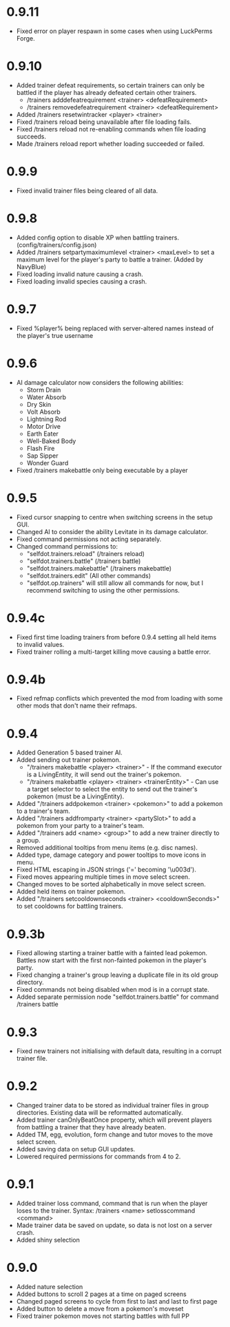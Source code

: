 # 0.9.11
- Fixed error on player respawn in some cases when using LuckPerms Forge.

# 0.9.10
- Added trainer defeat requirements, so certain trainers can only be battled if the player has already defeated certain other trainers.
  - /trainers adddefeatrequirement \<trainer\> \<defeatRequirement\>
  - /trainers removedefeatrequirement \<trainer\> \<defeatRequirement\>
- Added /trainers resetwintracker \<player\> \<trainer\>
- Fixed /trainers reload being unavailable after file loading fails.
- Fixed /trainers reload not re-enabling commands when file loading succeeds.
- Made /trainers reload report whether loading succeeded or failed.

# 0.9.9
- Fixed invalid trainer files being cleared of all data.

# 0.9.8
- Added config option to disable XP when battling trainers. (config/trainers/config.json)
- Added /trainers setpartymaximumlevel \<trainer\> \<maxLevel\> to set a maximum level for the player's party to battle a trainer. (Added by NavyBlue)
- Fixed loading invalid nature causing a crash.
- Fixed loading invalid species causing a crash.

# 0.9.7
- Fixed %player% being replaced with server-altered names instead of the player's true username

# 0.9.6
- AI damage calculator now considers the following abilities:
  - Storm Drain
  - Water Absorb
  - Dry Skin
  - Volt Absorb
  - Lightning Rod
  - Motor Drive
  - Earth Eater
  - Well-Baked Body
  - Flash Fire
  - Sap Sipper
  - Wonder Guard
- Fixed /trainers makebattle only being executable by a player

# 0.9.5
- Fixed cursor snapping to centre when switching screens in the setup GUI.
- Changed AI to consider the ability Levitate in its damage calculator.
- Fixed command permissions not acting separately.
- Changed command permissions to:
  - "selfdot.trainers.reload" (/trainers reload)
  - "selfdot.trainers.battle" (/trainers battle)
  - "selfdot.trainers.makebattle" (/trainers makebattle)
  - "selfdot.trainers.edit" (All other commands)
  - "selfdot.op.trainers" will still allow all commands for now, but I recommend switching to using the other permissions.

# 0.9.4c
- Fixed first time loading trainers from before 0.9.4 setting all held items to invalid values.
- Fixed trainer rolling a multi-target killing move causing a battle error.

# 0.9.4b
- Fixed refmap conflicts which prevented the mod from loading with some other mods that don't name their refmaps.

# 0.9.4
- Added Generation 5 based trainer AI.
- Added sending out trainer pokemon.
  - "/trainers makebattle \<player\> \<trainer\>" - If the command executor is a LivingEntity, it will send out the trainer's pokemon.
  - "/trainers makebattle \<player\> \<trainer\> \<trainerEntity\>" - Can use a target selector to select the entity to send out the trainer's pokemon (must be a LivingEntity).
- Added "/trainers addpokemon \<trainer\> \<pokemon\>" to add a pokemon to a trainer's team.
- Added "/trainers addfromparty \<trainer\> \<partySlot\>" to add a pokemon from your party to a trainer's team.
- Added "/trainers add \<name\> \<group\>" to add a new trainer directly to a group.
- Removed additional tooltips from menu items (e.g. disc names).
- Added type, damage category and power tooltips to move icons in menu.
- Fixed HTML escaping in JSON strings ('=' becoming '\\u003d').
- Fixed moves appearing multiple times in move select screen.
- Changed moves to be sorted alphabetically in move select screen.
- Added held items on trainer pokemon.
- Added "/trainers setcooldownseconds \<trainer\> \<cooldownSeconds\>" to set cooldowns for battling trainers.

# 0.9.3b
- Fixed allowing starting a trainer battle with a fainted lead pokemon. Battles now start with the first non-fainted pokemon in the player's party.
- Fixed changing a trainer's group leaving a duplicate file in its old group directory.
- Fixed commands not being disabled when mod is in a corrupt state.
- Added separate permission node "selfdot.trainers.battle" for command /trainers battle

# 0.9.3
- Fixed new trainers not initialising with default data, resulting in a corrupt trainer file.

# 0.9.2
- Changed trainer data to be stored as individual trainer files in group directories. Existing data will be reformatted automatically.
- Added trainer canOnlyBeatOnce property, which will prevent players from battling a trainer that they have already beaten.
- Added TM, egg, evolution, form change and tutor moves to the move select screen.
- Added saving data on setup GUI updates.
- Lowered required permissions for commands from 4 to 2.

# 0.9.1
- Added trainer loss command, command that is run when the player loses to the trainer. Syntax: /trainers \<name\> setlosscommand \<command\>
- Made trainer data be saved on update, so data is not lost on a server crash.
- Added shiny selection

# 0.9.0
- Added nature selection
- Added buttons to scroll 2 pages at a time on paged screens
- Changed paged screens to cycle from first to last and last to first page
- Added button to delete a move from a pokemon's moveset
- Fixed trainer pokemon moves not starting battles with full PP
